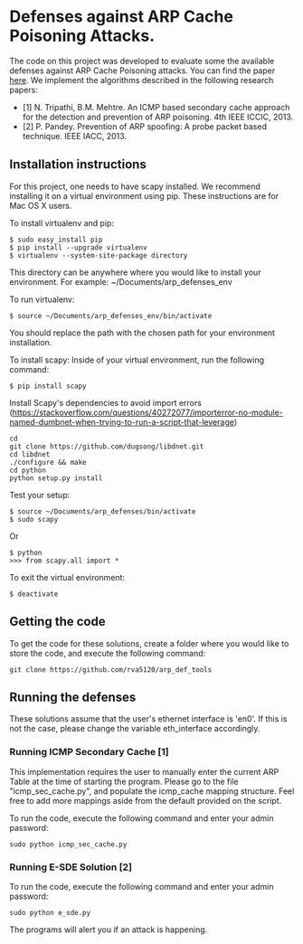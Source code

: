 # Defenses against ARP Cache Poisoning Attacks.
The code on this project was developed to evaluate some the available defenses against ARP Cache Poisoning attacks. You can find the paper [here](https://raquelalvarez-cs.weebly.com/graduate.html). We implement the algorithms described in the following research papers:
* [1] N. Tripathi, B.M. Mehtre. An ICMP based secondary cache approach for the detection and 
     prevention of ARP poisoning. 4th IEEE ICCIC, 2013.
* [2] P. Pandey. Prevention of ARP spoofing: A probe packet based technique. IEEE IACC, 2013.

## Installation instructions
For this project, one needs to have scapy installed. We recommend installing it on a virtual environment using pip. These instructions are for Mac OS X users.

To install virtualenv and pip:
```
$ sudo easy_install pip
$ pip install --upgrade virtualenv
$ virtualenv --system-site-package directory
```
This directory can be anywhere where you would like to install your environment. For example: ~/Documents/arp_defenses_env

To run virtualenv:
```
$ source ~/Documents/arp_defenses_env/bin/activate
```
You should replace the path with the chosen path for your environment installation.

To install scapy:
Inside of your virtual environment, run the following command:
```
$ pip install scapy
```

Install Scapy's dependencies to avoid import errors (https://stackoverflow.com/questions/40272077/importerror-no-module-named-dumbnet-when-trying-to-run-a-script-that-leverage)
```
cd
git clone https://github.com/dugsong/libdnet.git
cd libdnet
./configure && make
cd python
python setup.py install
```

Test your setup:
```
$ source ~/Documents/arp_defenses/bin/activate
$ sudo scapy
```
Or
```
$ python
>>> from scapy.all import *
```

To exit the virtual environment:
```
$ deactivate
```

## Getting the code
To get the code for these solutions, create a folder where you would like to store the code, and execute the following command:
```
git clone https://github.com/rva5120/arp_def_tools
```

## Running the defenses
These solutions assume that the user's ethernet interface is 'en0'. If this is not the case, please change the variable eth_interface accordingly.

### Running ICMP Secondary Cache [1]
This implementation requires the user to manually enter the current ARP Table at the time of starting the program. Please go to the file "icmp_sec_cache.py", and populate the icmp_cache mapping structure. Feel free to add more mappings aside from the default provided on the script.

To run the code, execute the following command and enter your admin password:
```
sudo python icmp_sec_cache.py
```

### Running E-SDE Solution [2]
To run the code, execute the following command and enter your admin password:
```
sudo python e_sde.py
```

The programs will alert you if an attack is happening.
